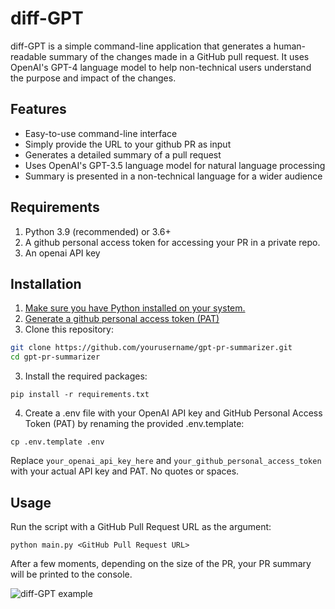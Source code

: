# diff-GPT

diff-GPT is a simple command-line application that generates a human-readable summary of the changes made in a GitHub pull request. It uses OpenAI's GPT-4 language model to help non-technical users understand the purpose and impact of the changes.

## Features

- Easy-to-use command-line interface
- Simply provide the URL to your github PR as input
- Generates a detailed summary of a pull request
- Uses OpenAI's GPT-3.5 language model for natural language processing
- Summary is presented in a non-technical language for a wider audience

## Requirements

1. Python 3.9 (recommended) or 3.6+
2. A github personal access token for accessing your PR in a private repo.
3. An openai API key

## Installation

1. [Make sure you have Python installed on your system.](https://www.python.org/downloads/)
2. [Generate a github personal access token (PAT)](https://github.com/settings/tokens)
3. Clone this repository:

```bash
git clone https://github.com/yourusername/gpt-pr-summarizer.git
cd gpt-pr-summarizer
```

3. Install the required packages:

```
pip install -r requirements.txt
```

4. Create a .env file with your OpenAI API key and GitHub Personal Access Token (PAT) by renaming the provided .env.template:

```
cp .env.template .env
```

Replace `your_openai_api_key_here` and `your_github_personal_access_token` with your actual API key and PAT. No quotes or spaces.

## Usage

Run the script with a GitHub Pull Request URL as the argument:

```
python main.py <GitHub Pull Request URL>
```

After a few moments, depending on the size of the PR, your PR summary will be printed to the console.

![diff-GPT example](https://cdn.discordapp.com/attachments/949084429601632316/1100442891769348166/image.png)
